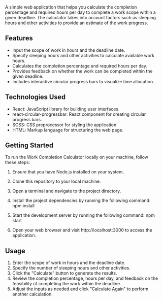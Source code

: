 A simple web application that helps you calculate the completion percentage and required hours per day to complete a work scope within a given deadline. The calculator takes into account factors such as sleeping hours and other activities to provide an estimate of the work progress.
## Features

- Input the scope of work in hours and the deadline date.
- Specify sleeping hours and other activities to calculate available work hours.
- Calculates the completion percentage and required hours per day.
- Provides feedback on whether the work can be completed within the given deadline.
- Includes interactive circular progress bars to visualize time allocation.

## Technologies Used

- React: JavaScript library for building user interfaces.
- react-circular-progressbar: React component for creating circular progress bars.
- SCSS: CSS preprocessor for styling the application.
- HTML: Markup language for structuring the web page.

## Getting Started

To run the Work Completion Calculator locally on your machine, follow these steps:

1. Ensure that you have Node.js installed on your system.
2. Clone this repository to your local machine.
3. Open a terminal and navigate to the project directory.
4. Install the project dependencies by running the following command:
npm install

5. Start the development server by running the following command:
npm start

6. Open your web browser and visit http://localhost:3000 to access the application.

## Usage

1. Enter the scope of work in hours and the deadline date.
2. Specify the number of sleeping hours and other activities.
3. Click the "Calculate" button to generate the results.
4. Review the completion percentage, hours per day, and feedback on the feasibility of completing the work within the deadline.
5. Adjust the inputs as needed and click "Calculate Again" to perform another calculation.
